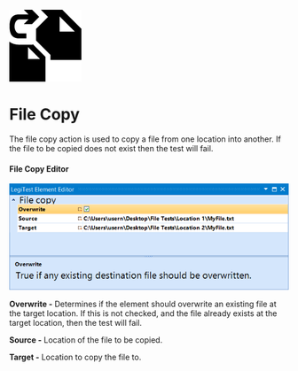 ﻿![](images/FileCopy.png)

# File Copy



The file copy action is used to copy a file from one location into another. If the file to be copied does not exist then the test will fail.



#### File Copy Editor

![](images/FileCopyEditor.png)





**Overwrite -** Determines if the element should overwrite an existing file at the target location. If this is not checked, and the file already exists at the target location, then the test will fail.



**Source -** Location of the file to be copied.



**Target -** Location to copy the file to.